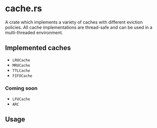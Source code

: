 # cache.rs

A crate which implements a variety of caches with different eviction policies. All cache implementations are thread-safe and can be used in a multi-threaded environment.

## Implemented caches

+ `LRUCache`
+ `MRUCache`
+ `TTLCache`
+ `FIFOCache`

### Coming soon

+ `LFUCache`
+ `ARC`

## Usage

